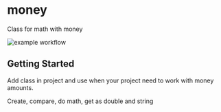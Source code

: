 # money

Class for math with money

![example workflow](https://github.com/fregate/money/actions/workflows/flutter.yml/badge.svg)

## Getting Started

Add class in project and use when your project need to work with money amounts.

Create, compare, do math, get as double and string
